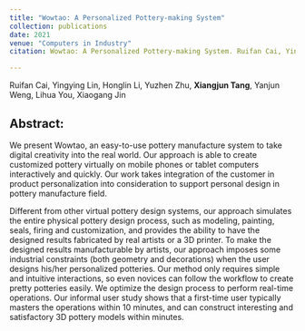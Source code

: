 ```yaml
---
title: "Wowtao: A Personalized Pottery-making System"
collection: publications
date: 2021
venue: "Computers in Industry" 
citation: Wowtao: A Personalized Pottery-making System. Ruifan Cai, Yingying Lin, Honglin Li, Yuzhen Zhu, Xiangjun Tang, Yanjun Weng, Lihua You, Xiaogang Jin. Computers in Industry, 2021, 124: 103325.

---
```

Ruifan Cai, Yingying Lin, Honglin Li, Yuzhen Zhu, **Xiangjun Tang**, Yanjun Weng, Lihua You, Xiaogang Jin



## Abstract:

We present Wowtao, an easy-to-use pottery manufacture system to take digital creativity into the real world. Our approach is able to create customized pottery virtually on mobile phones or tablet computers interactively and quickly. Our work takes integration of the customer in product personalization into consideration to support personal design in pottery manufacture field.

Different from other virtual pottery design systems, our approach simulates the entire physical pottery design process, such as modeling, painting, seals, firing and customization, and provides the ability to have the designed results fabricated by real artists or a 3D printer. To make the designed results manufacturable by artists, our approach imposes some industrial constraints (both geometry and decorations) when the user designs his/her personalized potteries. Our method only requires simple and intuitive interactions, so even novices can follow the workflow to create pretty potteries easily. We optimize the design process to perform real-time operations. Our informal user study shows that a first-time user typically masters the operations within 10 minutes, and can construct interesting and satisfactory 3D pottery models within minutes.